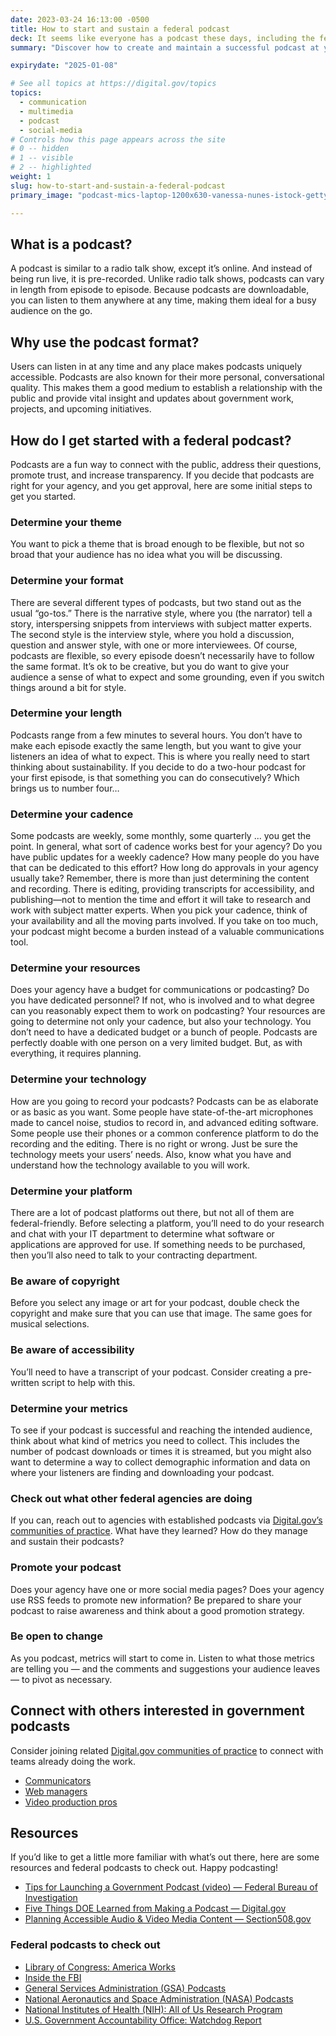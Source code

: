 ```yaml
---
date: 2023-03-24 16:13:00 -0500
title: How to start and sustain a federal podcast
deck: It seems like everyone has a podcast these days, including the federal government. Should your agency decide to do the same — and if so, how do you even get started?
summary: "Discover how to create and maintain a successful podcast at your federal agency."

expirydate: "2025-01-08"

# See all topics at https://digital.gov/topics
topics:
  - communication
  - multimedia
  - podcast
  - social-media
# Controls how this page appears across the site
# 0 -- hidden
# 1 -- visible
# 2 -- highlighted
weight: 1
slug: how-to-start-and-sustain-a-federal-podcast
primary_image: "podcast-mics-laptop-1200x630-vanessa-nunes-istock-getty-images-1434115344-comp"

---
```


## What is a podcast?

A podcast is similar to a radio talk show, except it’s online. And instead of being run live, it is pre-recorded. Unlike radio talk shows, podcasts can vary in length from episode to episode. Because podcasts are downloadable, you can listen to them anywhere at any time, making them ideal for a busy audience on the go.

## Why use the podcast format?

Users can listen in at any time and any place makes podcasts uniquely accessible. Podcasts are also known for their more personal, conversational quality. This makes them a good medium to establish a relationship with the public and provide vital insight and updates about government work, projects, and upcoming initiatives.

## How do I get started with a federal podcast?

Podcasts are a fun way to connect with the public, address their questions, promote trust, and increase transparency. If you decide that podcasts are right for your agency, and you get approval, here are some initial steps to get you started.

### Determine your theme

You want to pick a theme that is broad enough to be flexible, but not so broad that your audience has no idea what you will be discussing.

### Determine your format

There are several different types of podcasts, but two stand out as the usual “go-tos.” There is the narrative style, where you (the narrator) tell a story, interspersing snippets from interviews with subject matter experts. The second style is the interview style, where you hold a discussion, question and answer style, with one or more interviewees. Of course, podcasts are flexible, so every episode doesn’t necessarily have to follow the same format. It’s ok to be creative, but you do want to give your audience a sense of what to expect and some grounding, even if you switch things around a bit for style.

### Determine your length

Podcasts range from a few minutes to several hours. You don’t have to make each episode exactly the same length, but you want to give your listeners an idea of what to expect. This is where you really need to start thinking about sustainability. If you decide to do a two-hour podcast for your first episode, is that something you can do consecutively? Which brings us to number four…

### Determine your cadence

Some podcasts are weekly, some monthly, some quarterly ... you get the point. In general, what sort of cadence works best for your agency? Do you have public updates for a weekly cadence? How many people do you have that can be dedicated to this effort? How long do approvals in your agency usually take? Remember, there is more than just determining the content and recording. There is editing, providing transcripts for accessibility, and publishing—not to mention the time and effort it will take to research and work with subject matter experts. When you pick your cadence, think of your availability and all the moving parts involved. If you take on too much, your podcast might become a burden instead of a valuable communications tool.

### Determine your resources

Does your agency have a budget for communications or podcasting? Do you have dedicated personnel? If not, who is involved and to what degree can you reasonably expect them to work on podcasting? Your resources are going to determine not only your cadence, but also your technology. You don’t need to have a dedicated budget or a bunch of people. Podcasts are perfectly doable with one person on a very limited budget. But, as with everything, it requires planning.

### Determine your technology

How are you going to record your podcasts? Podcasts can be as elaborate or as basic as you want. Some people have state-of-the-art microphones made to cancel noise, studios to record in, and advanced editing software. Some people use their phones or a common conference platform to do the recording and the editing. There is no right or wrong. Just be sure the technology meets your users’ needs. Also, know what you have and understand how the technology available to you will work.

### Determine your platform

There are a lot of podcast platforms out there, but not all of them are federal-friendly. Before selecting a platform, you’ll need to do your research and chat with your IT department to determine what software or applications are approved for use. If something needs to be purchased, then you’ll also need to talk to your contracting department.

### Be aware of copyright

Before you select any image or art for your podcast, double check the copyright and make sure that you can use that image. The same goes for musical selections.

### Be aware of accessibility

You’ll need to have a transcript of your podcast. Consider creating a pre-written script to help with this.

### Determine your metrics

To see if your podcast is successful and reaching the intended audience, think about what kind of metrics you need to collect. This includes the number of podcast downloads or times it is streamed, but you might also want to determine a way to collect demographic information and data on where your listeners are finding and downloading your podcast.

### Check out what other federal agencies are doing

If you can, reach out to agencies with established podcasts via [Digital.gov’s communities of practice](https://digital.gov/communities/). What have they learned? How do they manage and sustain their podcasts?

### Promote your podcast

Does your agency have one or more social media pages? Does your agency use RSS feeds to promote new information? Be prepared to share your podcast to raise awareness and think about a good promotion strategy.

### Be open to change

As you podcast, metrics will start to come in. Listen to what those metrics are telling you — and the comments and suggestions your audience leaves — to pivot as necessary.

## Connect with others interested in government podcasts

Consider joining related [Digital.gov communities of practice](https://digital.gov/communities/) to connect with teams already doing the work.

* [Communicators](https://digital.gov/communities/communicators/)
* [Web managers](https://digital.gov/communities/web-content-managers/)
* [Video production pros](https://digital.gov/communities/video-production/)

## Resources

If you’d like to get a little more familiar with what’s out there, here are some resources and federal podcasts to check out. Happy podcasting!

* [Tips for Launching a Government Podcast (video) — Federal Bureau of Investigation](https://www.youtube.com/watch?v=BdHi7GfA2R0)
* [Five Things DOE Learned from Making a Podcast — Digital.gov](https://digital.gov/2016/06/09/five-things-doe-learned-from-making-a-podcast/)
* [Planning Accessible Audio & Video Media Content — Section508.gov](https://www.section508.gov/create/synchronized-media/#planning-accessible)

### Federal podcasts to check out

* [Library of Congress: America Works](https://loc.gov/podcasts/america-works/)
* [Inside the FBI](https://www.fbi.gov/news/podcasts)
* [General Services Administration (GSA) Podcasts](https://www.gsa.gov/about-us/newsroom/gsa-podcasts)
* [National Aeronautics and Space Administration (NASA) Podcasts](https://www.nasa.gov/podcasts)
* [National Institutes of Health (NIH): All of Us Research Program](https://www.nih.gov/allofus-research-program/podcasts)
* [U.S. Government Accountability Office: Watchdog Report](https://www.gao.gov/podcast)
